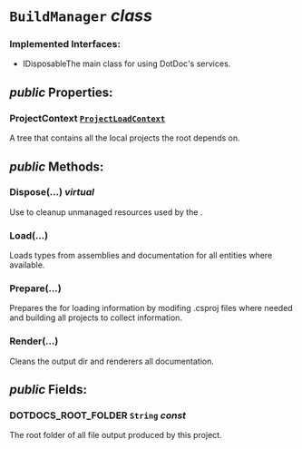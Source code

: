 # <code><span title="The main class for using DotDoc's services.">BuildManager</span></code> *class*

### Implemented Interfaces:

- IDisposableThe main class for using DotDoc's services.

## *public* Properties:

### ProjectContext <code>[ProjectLoadContext](Loader\ProjectLoadContext.md)</code>

A tree that contains all the local projects the root depends on.



## *public* Methods:

### Dispose(...) *virtual*

Use to cleanup unmanaged resources used by the <see cref="P:DotDocs.Core.BuildManager.ProjectContext" />.



### Load(...)

Loads types from assemblies and documentation for all entities where available.



### Prepare(...)

Prepares the <see cref="T:DotDocs.Core.BuildManager" /> for loading information by modifing .csproj files where needed and building all projects to collect information.



### Render(...)

Cleans the output dir and renderers all documentation.



## *public* Fields:

### DOTDOCS_ROOT_FOLDER <code><span title="Represents text as a sequence of UTF-16 code units.">String</span></code> *const*

The root folder of all file output produced by this project.